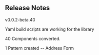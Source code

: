 ## Release Notes

v0.0.2-beta.40

Yaml build scripts are working for the library

40 Components converted.

1 Pattern created -- Address Form



